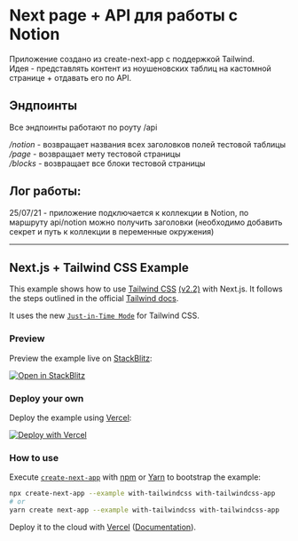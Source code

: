 
# Next page + API для работы с Notion

Приложение создано из create-next-app c поддержкой Tailwind.   
Идея - представлять контент из ноушеновских таблиц на кастомной странице + отдавать его по API.

## Эндпоинты

Все эндпоинты работают по роуту /api

_/notion_ - возвращает названия всех заголовков полей тестовой таблицы\
_/page_ - возвращает мету тестовой страницы\
_/blocks_ - возвращает все блоки тестовой страницы  

## Лог работы:

25/07/21 - приложение подключается к коллекции в Notion, по маршруту api/notion можно получить заголовки (необходимо добавить секрет и путь к коллекции в переменные окружения)

---------------------------

## Next.js + Tailwind CSS Example

This example shows how to use [Tailwind CSS](https://tailwindcss.com/) [(v2.2)](https://blog.tailwindcss.com/tailwindcss-2-2) with Next.js. It follows the steps outlined in the official [Tailwind docs](https://tailwindcss.com/docs/guides/nextjs).

It uses the new [`Just-in-Time Mode`](https://tailwindcss.com/docs/just-in-time-mode) for Tailwind CSS.

### Preview

Preview the example live on [StackBlitz](http://stackblitz.com/):

[![Open in StackBlitz](https://developer.stackblitz.com/img/open_in_stackblitz.svg)](https://stackblitz.com/github/vercel/next.js/tree/canary/examples/with-tailwindcss)

### Deploy your own

Deploy the example using [Vercel](https://vercel.com?utm_source=github&utm_medium=readme&utm_campaign=next-example):

[![Deploy with Vercel](https://vercel.com/button)](https://vercel.com/new/git/external?repository-url=https://github.com/vercel/next.js/tree/canary/examples/with-tailwindcss&project-name=with-tailwindcss&repository-name=with-tailwindcss)

### How to use

Execute [`create-next-app`](https://github.com/vercel/next.js/tree/canary/packages/create-next-app) with [npm](https://docs.npmjs.com/cli/init) or [Yarn](https://yarnpkg.com/lang/en/docs/cli/create/) to bootstrap the example:

```bash
npx create-next-app --example with-tailwindcss with-tailwindcss-app
# or
yarn create next-app --example with-tailwindcss with-tailwindcss-app
```

Deploy it to the cloud with [Vercel](https://vercel.com/new?utm_source=github&utm_medium=readme&utm_campaign=next-example) ([Documentation](https://nextjs.org/docs/deployment)).
